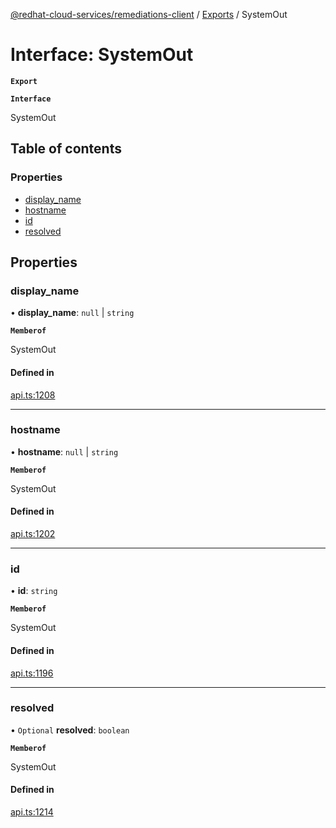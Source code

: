 [@redhat-cloud-services/remediations-client](../README.md) / [Exports](../modules.md) / SystemOut

# Interface: SystemOut

**`Export`**

**`Interface`**

SystemOut

## Table of contents

### Properties

- [display\_name](SystemOut.md#display_name)
- [hostname](SystemOut.md#hostname)
- [id](SystemOut.md#id)
- [resolved](SystemOut.md#resolved)

## Properties

### display\_name

• **display\_name**: ``null`` \| `string`

**`Memberof`**

SystemOut

#### Defined in

[api.ts:1208](https://github.com/RedHatInsights/javascript-clients/blob/master/packages/remediations/api.ts#L1208)

___

### hostname

• **hostname**: ``null`` \| `string`

**`Memberof`**

SystemOut

#### Defined in

[api.ts:1202](https://github.com/RedHatInsights/javascript-clients/blob/master/packages/remediations/api.ts#L1202)

___

### id

• **id**: `string`

**`Memberof`**

SystemOut

#### Defined in

[api.ts:1196](https://github.com/RedHatInsights/javascript-clients/blob/master/packages/remediations/api.ts#L1196)

___

### resolved

• `Optional` **resolved**: `boolean`

**`Memberof`**

SystemOut

#### Defined in

[api.ts:1214](https://github.com/RedHatInsights/javascript-clients/blob/master/packages/remediations/api.ts#L1214)
